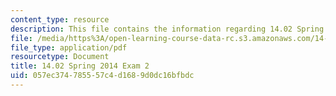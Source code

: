 ```yaml
---
content_type: resource
description: This file contains the information regarding 14.02 Spring 2014 Exam 2.
file: /media/https%3A/open-learning-course-data-rc.s3.amazonaws.com/14-02-principles-of-macroeconomics-spring-2014/057ec374785557c4d1689d0dc16bfbdc_MIT14_02S14_Exam2_S12.pdf
file_type: application/pdf
resourcetype: Document
title: 14.02 Spring 2014 Exam 2
uid: 057ec374-7855-57c4-d168-9d0dc16bfbdc
---
```

